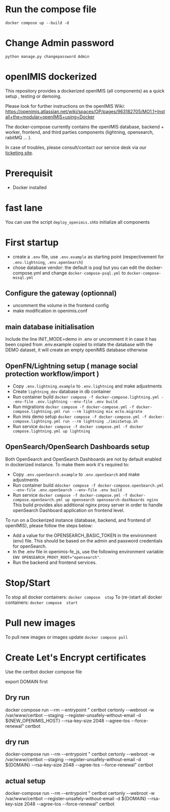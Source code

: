 
# Run the compose file

```
docker compose up --build -d
```
# Change Admin password

```
python manage.py changepassword Admin

```



# openIMIS dockerized

 This repository provides a dockerized openIMIS (all components) as a quick setup , testing or demoing.
 

 Please look for further instructions on the openIMIS Wiki: https://openimis.atlassian.net/wiki/spaces/OP/pages/963182705/MO1.1+Install+the+modular+openIMIS+using+Docker

 
 The docker-compose currently contains the openIMIS database, backend + worker, frontend, and third parties components (lightning, opensearch, rabitMQ ... ).

 

In case of troubles, please consult/contact our service desk via our [ticketing site](https://openimis.atlassian.net/servicedesk/customer).

# Prerequisit
- Docker installed


# fast lane

 You can use the script `deploy_openimis.sh`to initialize all components

# First startup

* create a `.env` file, use `.env.example` as starting point (respectivement for `.env.lightning`, `.env.openSearch`)
* chose database vendor: the default is psql but you can edit the docker-compose.yml and change `docker-compose-psql.yml` to  `docker-compose-mssql.yml`


## Configure the gateway (optionnal)
  
* uncomment the volume in the frontend config
* make modification in openimis.conf


## main database initialisation

Include the line INIT_MODE=demo in .env or uncomment it in case it has been copied from .env.example copied to intiate the database with the DEMO dataset, it will create an empty openIMIS database otherwise


## OpenFN/Lightning setup ( manage social protection workflow/import )

  * Copy `.env.lightning.example` to `.env.lightning` and make adjustments 
  * Create `lightning_dev` database in db container 
  * Run container build `docker compose -f docker-compose.lightning.yml --env-file .env.lightning --env-file .env build`
  * Run migrations `docker compose -f docker-compose.yml -f docker-compose.lightning.yml run --rm lightning mix ecto.migrate`
  * Run imis demo setup `docker compose -f docker-compose.yml -f docker-compose.lightning.yml run --rm lightning ./imisSetup.sh`
  * Run service `docker compose -f docker compose.yml -f docker compose.lightning.yml up lightning`

## OpenSearch/OpenSearch Dashboards setup 
Both OpenSearch and OpenSearch Dashboards are not by default enabled in dockerized instance. To make them work it's required to: 
  * Copy `.env.openSearch.example` to `.env.openSearch` and make adjustments
  * Run container build `ddocker compose -f docker-compose.openSearch.yml --env-file .env.openSearch --env-file .env build`
  * Run service `docker compose -f docker-compose.yml -f docker-compose.openSearch.yml up opensearch opensearch-dashboards nginx`
This build provides also additional nginx proxy server in order to handle openSearch Dashboard application on frontend level. 

To run on a Dockerized instance (database, backend, and frontend of openIMIS), please follow the steps below:
  * Add a value for the OPENSEARCH_BASIC_TOKEN in the environment (env) file. This should be based on the admin and password credentials for openSearch.
  * In the .env file in openimis-fe_js, use the following environment variable: `ENV OPENSEARCH_PROXY_ROOT="opensearch"`.
  * Run the backend and frontend services.

# Stop/Start

To stop all docker containers: `docker compose  stop`
To (re-)start all docker containers: `docker compose  start` 

# Pull new images

To pull new images or images update `docker compose pull` 

# Create Let's Encrypt certificates

Use the certbot docker compose file

export DOMAIN first

## Dry run 
docker compose run --rm --entrypoint "  certbot certonly --webroot -w /var/www/certbot  --staging  --register-unsafely-without-email  -d  ${NEW_OPENIMIS_HOST}    --rsa-key-size 2048     --agree-tos     --force-renewal" certbot

## dry run 
docker-compose run --rm --entrypoint "  certbot certonly --webroot -w /var/www/certbot  --staging  --register-unsafely-without-email  -d  ${DOMAIN}    --rsa-key-size 2048     --agree-tos     --force-renewal" certbot

## actual setup

docker-compose run --rm --entrypoint "  certbot certonly --webroot -w /var/www/certbot    --register-unsafely-without-email  -d  ${DOMAIN}    --rsa-key-size 2048     --agree-tos     --force-renewal" certbot

